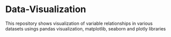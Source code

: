 # Data-Visualization
This repository shows visualization of variable relationships in various datasets usings pandas visualization, matplotlib, seaborn and plotly libraries
